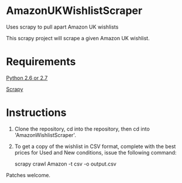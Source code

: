 AmazonUKWishlistScraper
=======================

Uses scrapy to pull apart Amazon UK wishlists

This scrapy project will scrape a given Amazon UK wishlist.

# Requirements

[Python 2.6 or 2.7](http://www.python.org/)

[Scrapy](http://scrapy.org/)

# Instructions

1. Clone the repository, cd into the repository, then cd into 'AmazonWishlistScraper'.

2. To get a copy of the wishlist in CSV format, complete with the best prices for Used and New conditions,
issue the following command:

    scrapy crawl Amazon -t csv -o output.csv

Patches welcome.
